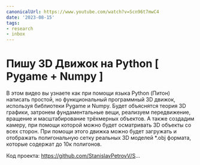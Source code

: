 ```yaml
---
canonicalUrl: https://www.youtube.com/watch?v=Scn96t7mwC4
date: '2023-08-15'
tags:
- research
- inbox
---
```


# Пишу 3D Движок на Python [ Pygame + Numpy ]

В этом видео вы узнаете как при помощи языка Python (Питон) написать простой, но функциональный программный 3D движок, используя библиотеки Pygame и Numpy.
Будет объяснятся теория 3D графики, затронем фундаментальные вещи, реализуем передвижение, вращение и масштабирование трёхмерных объектов. А также создадим камеру, при помощи которой можно будет осматривать 3D объекты со всех сторон.
При помощи этого движка можно будет загружать и отображать полигональную сетку реальных 3D моделей *.obj формата, которые содержат до 10к полигонов.

Код проекта:
https://github.com/StanislavPetrovV/S...
